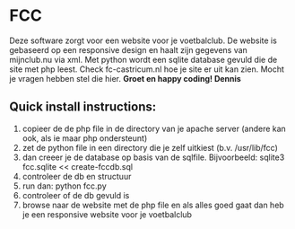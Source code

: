 # FCC

Deze software zorgt voor een website voor je voetbalclub. De website is gebaseerd op een responsive design en haalt zijn gegevens van mijnclub.nu via xml. Met python wordt een sqlite database gevuld die de site met php leest. Check fc-castricum.nl hoe je site er uit kan zien. Mocht je vragen hebben stel die hier. **Groet en happy coding! Dennis**

## Quick install instructions:

1. copieer de de php file in de directory van je apache server (andere kan ook, als ie maar php ondersteunt)
2. zet de python file in een directory die je zelf uitkiest (b.v. /usr/lib/fcc)
3. dan creeer je de database op basis van de sqlfile. Bijvoorbeeld: sqlite3 fcc.sqlite << create-fccdb.sql
4. controleer de db en structuur
5. run dan: python fcc.py
6. controleer of de db gevuld is
7. browse naar de website met de php file en als alles goed gaat dan heb je een responsive website voor je voetbalclub

